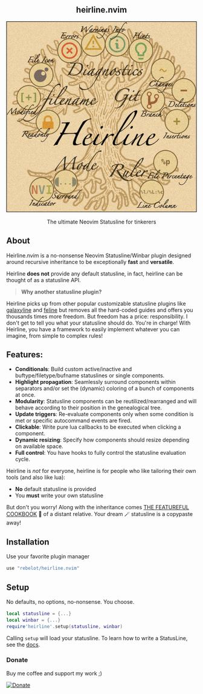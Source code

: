 <p align="center">
  <h2 align="center">heirline.nvim</h2>
</p>
<p align="center">
  <img src="heirline.png" width="600" >
</p>
<p align="center">The ultimate Neovim Statusline for tinkerers</p>

## About

Heirline.nvim is a no-nonsense Neovim Statusline/Winbar plugin designed around
recursive inheritance to be exceptionally **fast** and **versatile**.

Heirline **does not** provide any default statusline, in fact, heirline can be
thought of as a statusline API.

> **Why another statusline plugin?**

Heirline picks up from other popular customizable statusline plugins like
[galaxyline](https://github.com/NTBBloodbath/galaxyline.nvim) and
[feline](https://github.com/feline-nvim/feline.nvim) but removes all the
hard-coded guides and offers you thousands times more freedom. But freedom has a
price: responsibility. I don't get to tell you what your statusline should do.
You're in charge! With Heirline, you have a framework to easily implement
whatever you can imagine, from simple to complex rules!

## Features:

- **Conditionals**: Build custom active/inactive and buftype/filetype/bufname statuslines or single components.
- **Highlight propagation**: Seamlessly surround components within separators and/or set the (dynamic) coloring of a bunch of components at once.
- **Modularity**: Statusline components can be reutilized/rearranged and will behave according to their position in the genealogical tree.
- **Update triggers**: Re-evaluate components only when some condition is met or specific autocommand events are fired.
- **Clickable**: Write pure lua callbacks to be executed when clicking a component.
- **Dynamic resizing**: Specify how components should resize depending on available space.
- **Full control**: You have hooks to fully control the statusline evaluation cycle.

Heirline is _not_ for everyone, heirline is for people who like tailoring their own tools (and also like lua):

- **No** default statusline is provided
- You **must** write your own statusline

But don't you worry! Along with the inheritance comes [THE FEATUREFUL COOKBOOK](cookbook.md) 📖
of a distant relative. Your dream 🪄 statusline is a
copypaste away!

## Installation

Use your favorite plugin manager

```lua
use "rebelot/heirline.nvim"
```

## Setup

No defaults, no options, no-nonsense. You choose.

```lua
local statusline = {...}
local winbar = {...}
require'heirline'.setup(statusline, winbar)
```

Calling `setup` will load your statusline. To learn how to write a StatusLine, see the [docs](cookbook.md).

### Donate

Buy me coffee and support my work ;)

[![Donate](https://img.shields.io/badge/Donate-PayPal-green.svg)](https://www.paypal.com/donate/?business=VNQPHGW4JEM3S&no_recurring=0&item_name=Buy+me+coffee+and+support+my+work+%3B%29&currency_code=EUR)
